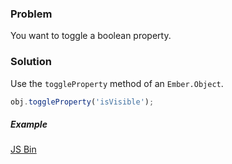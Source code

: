 ### Problem
You want to toggle a boolean property.

### Solution
Use the `toggleProperty` method of an `Ember.Object`.

```javascript
obj.toggleProperty('isVisible');
```

##### Example

<a class="jsbin-embed" href="http://jsbin.com/IxITIXA/1/embed?live,js,output">JS Bin</a><script src="http://static.jsbin.com/js/embed.js"></script>

